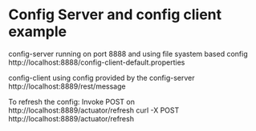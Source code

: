 # Config Server and config client example

config-server running on port 8888 and using file syastem based config
http://localhost:8888/config-client-default.properties


config-client using config provided by the config-server
http://localhost:8889/rest/message

To refresh the config:
Invoke POST on http://localhost:8889/actuator/refresh
curl -X POST http://localhost:8889/actuator/refresh
